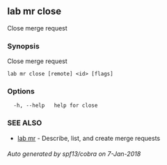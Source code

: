 ## lab mr close

Close merge request

### Synopsis


Close merge request

```
lab mr close [remote] <id> [flags]
```

### Options

```
  -h, --help   help for close
```

### SEE ALSO
* [lab mr](lab_mr.md)	 - Describe, list, and create merge requests

###### Auto generated by spf13/cobra on 7-Jan-2018
